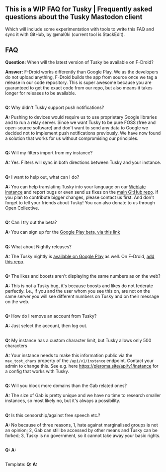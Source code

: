 ## This is a WIP FAQ for Tusky | Frequently asked questions about the Tusky Mastodon client

Which will include some experimentation with tools to write this FAQ and sync it with GitHub, by @mal0ki (current tool is StackEdit).

## FAQ
**Question:** When will the latest version of Tusky be available on F-Droid?

**Answer:** F-Droid works differently than Google Play. We as the developers do not upload anything, F-Droid builds the app from source once we tag a release in our code repository. This is super awesome because you are guaranteed to get the exact code from our repo, but also means it takes longer for releases to be available.

##
**Q:** Why didn't Tusky support push notifications?

**A:** Pushing to devices would require us to use proprietary Google libraries and to run a relay server. Since we want Tusky to be pure FOSS (free and open-source software) and don't want to send any data to Google we decided not to implement push notifications previously. We have now found a solution that works for us without compromising our principles.
##

**Q:** Will my filters import from my instance?

**A:** Yes. Filters will sync in both directions between Tusky and your instance.
##

**Q:** I want to help out, what can I do?

**A:** You can help translating Tusky into your language on our [Weblate instance](https://weblate.tusky.app/) and report bugs or even send us fixes on the [main GitHub repo](https://github.com/tuskyapp/Tusky). If you plan to contribute bigger changes, please contact us first.
And don't forget to tell your friends about Tusky! You can also donate to us through Open Collective.
##

 **Q:** Can I try out the beta? 

 **A:** You can sign up for the [Google Play beta, via this link](https://play.google.com/store/apps/details?id=com.keylesspalace.tusky)
##

**Q:** What about Nightly releases?

**A:** The Tusky nightly is [available on Google Play](https://play.google.com/store/apps/details?id=com.keylesspalace.tusky.test) as well. On F-Droid, [add this repo](https://releases.nailyk.fr/repo/).
##

**Q:** The likes and boosts aren't displaying the same numbers as on the web?

**A:** This is not a Tusky bug, it's because boosts and likes do not federate perfectly. I.e., if you and the user whom you see this on, are not on the same server you will see different numbers on Tusky and on their message on the web.
##

**Q:** How do I remove an account from Tusky?

**A:** Just select the account, then log out.
##

**Q:** My instance has a custom character limit, but Tusky allows only 500 characters

**A:** Your instance needs to make this information public via the `max_toot_chars` property of the `/api/v1/instance` endpoint. Contact your admin to change this. See e.g. here https://pleroma.site/api/v1/instance for a config that works with Tusky.
##

**Q:** Will you block more domains than the Gab related ones?

**A:** The size of Gab is pretty unique and we have no time to research smaller instances, so most likely no, but it's always a possibility.
##

**Q:** Is this censorship/against free speech etc.? 

**A:** No because of three reasons, 1, hate against marginalised groups is not an opinion; 2, Gab can still be accessed by other means and Tusky can be forked; 3, Tusky is no government, so it cannot take away your basic rights.
##

**Q:**
**A:**
##

Template:
**Q:**
**A:**
##

<!--stackedit_data:
eyJoaXN0b3J5IjpbLTE0ODQ3NTQ1NSwtMzUwODUwNTM5LC0yMT
A3OTM0MTgsLTc1MjI0NTIwMywtMTgyNzMyMjcyOV19
-->
